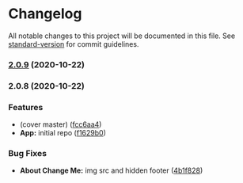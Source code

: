 # Changelog

All notable changes to this project will be documented in this file. See [standard-version](https://github.com/conventional-changelog/standard-version) for commit guidelines.

### [2.0.9](https://github.com/yzw7489757/dev-dashboard/compare/v2.0.8...v2.0.9) (2020-10-22)

### 2.0.8 (2020-10-22)


### Features

* (cover master) ([fcc6aa4](https://github.com/yzw7489757/dev-dashboard/commit/fcc6aa4866062130d228fc3c5b51c6dedcdb5d40))
* **App:** initial repo ([f1629b0](https://github.com/yzw7489757/dev-dashboard/commit/f1629b05fff14634fb7c7c6d45ad5b34075bbce6))


### Bug Fixes

* **About Change Me:** img src and hidden footer ([4b1f828](https://github.com/yzw7489757/dev-dashboard/commit/4b1f8283364ce3567ab4f9cb8b20839f5e88c291))
